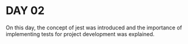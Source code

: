 # DAY 02

On this day, the concept of jest was introduced and the importance of implementing tests for project development was explained.

